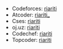- Codeforces: [riariti](https://codeforces.com/profile/riariti)
- Atcoder: [riariti_](https://atcoder.jp/users/riariti_)
- Cses: [riariti](https://cses.fi/user/159295/)
- oj.uz: [riariti](https://oj.uz/profile/riariti)
- Codechef: [riariti](https://www.codechef.com/users/riariti)
- Topcoder: [riariti](https://profiles.topcoder.com/riariti)
